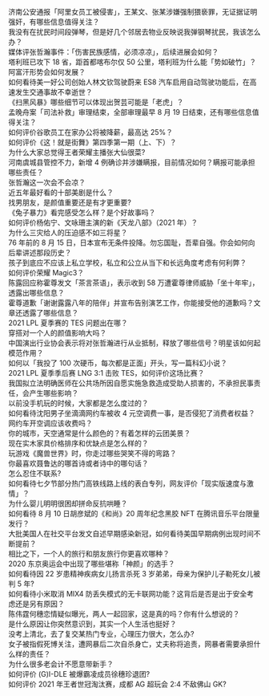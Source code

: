 济南公安通报「阿里女员工被侵害」，王某文、张某涉嫌强制猥亵罪，无证据证明强奸，有哪些信息值得关注？  
我没有在扰民时间段弹琴，但是好几个邻居去物业反映说我弹钢琴扰民，我该怎么办？  
媒体评张哲瀚事件：「伤害民族感情，必须凉凉」，后续进展会如何？  
塔利班已攻下 18 省，距首都喀布尔仅 50 公里，塔利班为什么能「势如破竹」？阿富汗形势会如何发展？  
如何看待美一好公司创始人林文钦驾驶蔚来 ES8 汽车启用自动驾驶功能后，在高速发生交通事故不幸逝世？  
《扫黑风暴》哪些细节可以体现出贺芸可能是「老虎」？  
孟晚舟案「司法补救」审理结束，全部审理最早 8 月 19 日结束，还有哪些信息值得关注？  
如何评价谷歌员工在家办公将被降薪，最高达 25%？  
如何评价《这！就是街舞》第四季第一期（上、下）？  
为什么大家总觉得王者荣耀主播张大仙很菜?  
河南虞城县管控不力，新增 4 例确诊并涉嫌瞒报，目前情况如何？瞒报可能承担哪些责任？  
张哲瀚这一次会不会凉？  
近五年最好看的十部美剧是什么？  
找男朋友，是颜值重要还是有才更重要?  
《兔子暴力》看完感受怎么样？是个好故事吗？  
如何评价杨佑宁、文咏珊主演的新《天龙八部》（2021 年）？  
为什么三灾给人的压迫感不如三将星？  
76 年前的 8 月 15 日，日本宣布无条件投降。勿忘国耻，吾辈自强。你会如何向后辈讲述那段历史？  
孩子到底应不应该上私立学校，私立和公立从当下和长远角度考虑有何利弊？  
如何评价荣耀 Magic3？  
陈露回应称霍尊发文「茶言茶语」，表示收到 58 万遭霍尊律师威胁「坐十年牢」，透露出哪些信息？  
霍尊道歉「谢谢露露八年的陪伴」并宣布告别演艺工作，你能接受他的道歉吗？文章还透露了哪些信息？  
2021 LPL 夏季赛的 TES 问题出在哪？  
穿搭对一个人的颜值影响大吗？  
中国演出行业协会表示将对张哲瀚进行从业抵制，释放了哪些信号？明星该如何起模范作用？  
如何以「我投了 100 次硬币，每次都是正面」开头，写一篇科幻小说？  
2021 LPL 夏季季后赛 LNG 3:1 击败 TES，如何评价这场比赛？  
我国拟立法明确医师在公共场所因自愿实施急救造成受助人损害的，不承担民事责任，会产生哪些影响？  
以前没手机玩的时候，大家都是怎么度过的？  
如何看待沈阳男子坐滴滴网约车被收 4 元空调费一事，是否侵犯了消费者权益？网约车开空调应该收费吗？  
你的城市，天空通常是什么颜色的？有着怎样的云团美景？  
现在实木家具价格排序和优缺点是怎么样的？  
玩游戏《魔兽世界》时，你走过哪些哭笑不得的弯路？  
你最喜欢聂鲁达的哪首诗或者诗中的哪句话？  
怎么忍住不联系?  
如何看待七夕节部分热门高铁线路上线的表白专列，网友评价「现实版速度与激情」？  
为什么婴儿明明很困却拼命反抗哄睡？  
如何看待 8 月 10 日胡彦斌的《和尚》20 周年纪念黑胶 NFT 在腾讯音乐平台限量发行？  
大批美国人在社交平台发文自述早期感染新冠，如何看待美国早期病例出现时间不断提前？  
相比之下，一个人的旅行和朋友旅行你更喜欢哪种？  
2020 东京奥运会中出现了哪些堪称「神颜」的选手？  
如何看待因 22 岁患精神疾病女儿扬言杀死 3 岁弟弟，母亲为保护儿子勒死女儿被判 5 年?  
如何看待小米取消 MIX4 防丢失模式的无卡联网功能？这背后是否是出于安全考虑还是另有原因？  
陈伟霆何穗恋情疑似曝光，两人一起回家，这是真的吗？你有什么想说的？  
是什么原因让你突然意识到，其实一个人生活也挺好？  
没考上清北，去了复交某热门专业，心理压力很大，怎么办?  
女子被指假死博关注，遭网暴后二次自杀身亡，丈夫称将追责，网暴者需要承担什么样的责任？  
为什么很多老会计不愿意带新手？  
如何评价 (G)I-DLE 被爆霸凌成员徐穗珍退团?  
如何评价 2021 年王者世冠淘汰赛，成都 AG 超玩会 2:4 不敌佛山 GK?  
